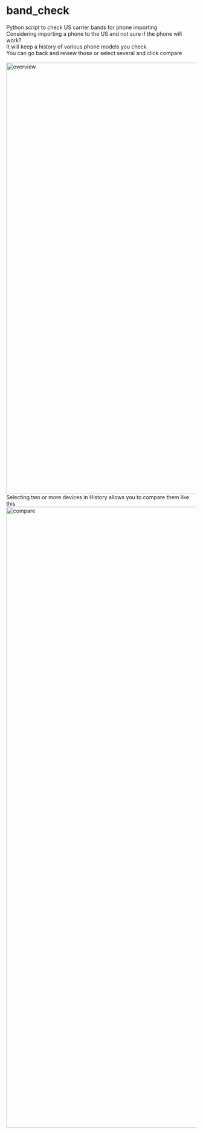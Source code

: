 # band_check
Python script to check US carrier bands for phone importing <br>
Considering importing a phone to the US and not sure if the phone will work? <br>
It will keep a history of various phone models you check<br>
You can go back and review those or select several and click compare<br>
<br>
<img width="1139" alt="overview" src="https://github.com/user-attachments/assets/1dee1bbd-1101-42a1-9237-ac6ddb23c5fe" /><br>
Selecting two or more devices in History allows you to compare them like this<br>
<img width="1640" alt="compare" src="https://github.com/user-attachments/assets/cb603dc2-c140-4e7c-9c12-4ca774c256c3" />
